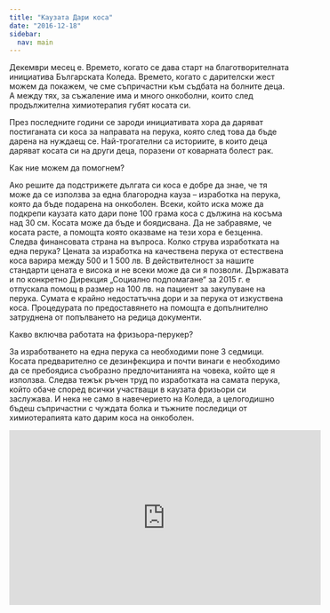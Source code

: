 ```yaml
---
title: "Каузата Дари коса"
date: "2016-12-18"
sidebar:
  nav: main
---
```


Декември месец е. Времето, когато се дава старт на благотворителната инициатива Българската Коледа. Времето, когато с дарителски жест можем да покажем, че сме съпричастни към съдбата на болните деца. А между тях, за съжаление има и много онкоболни, които след продължителна химиотерапия губят косата си.

През последните години се зароди инициативата хора да даряват постиганата си коса за направата на перука, която след това да бъде дарена на нуждаещ се. Най-трогателни са историите, в които деца даряват косата си на други деца, поразени от коварната болест рак.

Как ние можем да помогнем?

Ако решите да подстрижете дългата си коса е добре да знае, че тя може да се използва за една благородна кауза – изработка на перука, която да бъде подарена на онкоболен. Всеки, който иска може да подкрепи каузата като дари поне 100 грама коса с дължина на косъма над 30 см. Косата може да бъде и боядисвана. Да не забравяме, че косата расте, а помощта която оказваме на тези хора е безценна. Следва финансовата страна на въпроса.
Колко струва изработката на една перука?
Цената за изработка на качествена перука от естествена коса варира между 500 и 1 500 лв. В действителност за нашите стандарти цената е висока и не всеки може да си я позволи. Държавата и по конкретно Дирекция „Социално подпомагане“ за 2015 г. е отпускала помощ в размер на 100 лв. на пациент за закупуване на перука. Сумата е крайно недостатъчна дори и за перука от изкуствена коса. Процедурата по предоставянето на помощта е допълнително затруднена от попълването на редица документи.

Какво включва работата на фризьора-перукер?

За изработването на една перука са необходими поне 3 седмици. Косата предварително се дезинфекцира и почти винаги е необходимо да се пребоядиса съобразно предпочитанията на човека, който ще я използва. Следва тежък ръчен труд по изработката на самата перука, който обаче според всички участващи в каузата фризьори си заслужава.
И нека не само в навечерието на Коледа, а целогодишно бъдеш съпричастни с чуждата болка и тъжните последици от химиотерапията като дарим коса на онкоболен.

<iframe src="https://www.youtube.com/embed/jIofgZdPeLU" width="560" height="315" frameborder="0" allowfullscreen="allowfullscreen"></iframe>
